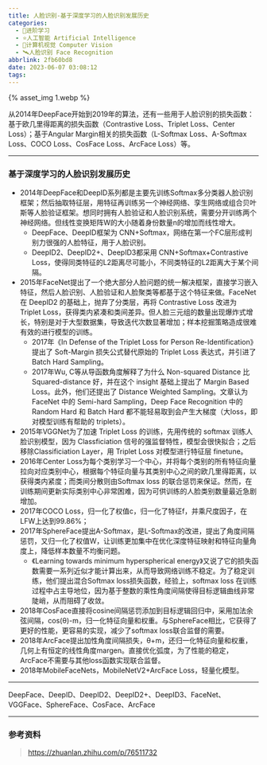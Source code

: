 ```yaml
---
title: 人脸识别-基于深度学习的人脸识别发展历史
categories:
  - 🌙进阶学习
  - ⭐人工智能 Artificial Intelligence
  - 💫计算机视觉 Computer Vision
  - 🛰️人脸识别 Face Recognition
abbrlink: 2fb60bd8
date: 2023-06-07 03:08:12
tags:
---
```


{% asset_img 1.webp %}

从2014年DeepFace开始到2019年的算法，还有一些用于人脸识别的损失函数：基于欧几里得距离的损失函数（Contrastive Loss、Triplet Loss、Center Loss）；基于Angular Margin相关的损失函数（L-Softmax Loss、A-Softmax Loss、COCO Loss、CosFace Loss、ArcFace Loss）等。

<!--more-->

***

### 基于深度学习的人脸识别发展历史

- 2014年DeepFace和DeepID系列都是主要先训练Softmax多分类器人脸识别框架；然后抽取特征层，用特征再训练另一个神经网络、孪生网络或组合贝叶斯等人脸验证框架。想同时拥有人脸验证和人脸识别系统，需要分开训练两个神经网络。但线性变换矩阵W的大小随着身份数量n的增加而线性增大。
    - DeepFace、DeepID框架为 CNN+Softmax，网络在第一个FC层形成判别力很强的人脸特征，用于人脸识别。
    - DeepID2、DeepID2+、DeepID3都采用 CNN+Softmax+Contrastive Loss，使得同类特征的L2距离尽可能小，不同类特征的L2距离大于某个间隔。
- 2015年FaceNet提出了一个绝大部分人脸问题的统一解决框架，直接学习嵌入特征，然后人脸识别、人脸验证和人脸聚类等都基于这个特征来做。FaceNet在 DeepID2 的基础上，抛弃了分类层，再将 Contrastive Loss 改进为 Triplet Loss，获得类内紧凑和类间差异。但人脸三元组的数量出现爆炸式增长，特别是对于大型数据集，导致迭代次数显著增加；样本挖掘策略造成很难有效的进行模型的训练。
    - 2017年《In Defense of the Triplet Loss for Person Re-Identification》提出了 Soft-Margin 损失公式替代原始的 Triplet Loss 表达式，并引进了 Batch Hard Sampling。
    - 2017年Wu, C等从导函数角度解释了为什么 Non-squared Distance 比 Squared-distance 好，并在这个 insight 基础上提出了 Margin Based Loss。此外，他们还提出了 Distance Weighted Sampling。文章认为 FaceNet 中的 Semi-hard Sampling，Deep Face Recognition 中的 Random Hard 和 Batch Hard 都不能轻易取到会产生大梯度（大loss，即对模型训练有帮助的 triplets）。
- 2015年VGGNet为了加速 Triplet Loss 的训练，先用传统的 softmax 训练人脸识别模型，因为 Classficiation 信号的强监督特性，模型会很快拟合；之后移除Classificiation Layer，用 Triplet Loss 对模型进行特征层 finetune。
- 2016年Center Loss为每个类别学习一个中心，并将每个类别的所有特征向量拉向对应类别中心，根据每个特征向量与其类别中心之间的欧几里得距离，以获得类内紧度；而类间分散则由Softmax loss 的联合惩罚来保证。然而，在训练期间更新实际类别中心非常困难，因为可供训练的人脸类别数量最近急剧增加。
- 2017年COCO Loss，归一化了权值c，归一化了特征f，并乘尺度因子，在LFW上达到99.86%；
- 2017年SphereFace提出A-Softmax，是L-Softmax的改进，提出了角度间隔惩罚，又归一化了权值W，让训练更加集中在优化深度特征映射和特征向量角度上，降低样本数量不均衡问题。
    - 《Learning towards minimum hyperspherical energy》又说了它的损失函数需要一系列近似才能计算出来，从而导致网络训练不稳定。为了稳定训练，他们提出混合Softmax loss损失函数，经验上，softmax loss 在训练过程中占主导地位，因为基于整数的乘性角度间隔使得目标逻辑曲线非常陡峭，从而阻碍了收敛。
- 2018年CosFace直接将cosine间隔惩罚添加到目标逻辑回归中，采用加法余弦间隔，cos(θ)-m，归一化特征向量和权重。与SphereFace相比，它获得了更好的性能，更容易的实现，减少了softmax loss联合监督的需要。
- 2018年ArcFace提出加性角度间隔损失，θ+m，还归一化特征向量和权重，几何上有恒定的线性角度margen。直接优化弧度，为了性能的稳定，ArcFace不需要与其他loss函数实现联合监督。
- 2018年MobileFaceNets，MobileNetV2+ArcFace Loss，轻量化模型。

***

DeepFace、DeepID、DeepID2、DeepID2+、DeepID3、FaceNet、VGGFace、SphereFace、CosFace、ArcFace

***

### 参考资料

> <https://zhuanlan.zhihu.com/p/76511732>
